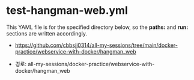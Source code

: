 # test-hangman-web.yml

This YAML file is for the specified directory below, so the **paths:** and **run:** sections are written accordingly.

- https://github.com/cbbsjj0314/all-my-sessions/tree/main/docker-practice/webservice-with-docker/hangman_web

- 경로: all-my-sessions/docker-practice/webservice-with-docker/hangman_web
